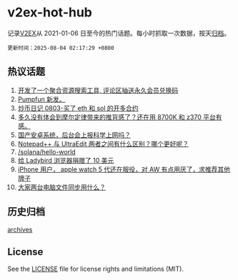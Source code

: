 # v2ex-hot-hub

 记录[V2EX](https://www.v2ex.com/)从 2021-01-06 日至今的热门话题。每小时抓取一次数据，按天[归档](archives)。

`更新时间：2025-08-04 02:17:29 +0800`

## 热议话题

1. [开发了一个聚合资源搜索工具, 评论区抽送永久会员兑换码](https://www.v2ex.com/t/1149556)
1. [Pumpfun 新发。](https://www.v2ex.com/t/1149622)
1. [炒币日记 0803-买了 eth 和 sol 的开多合约](https://www.v2ex.com/t/1149544)
1. [多久没有体会到摩尔定律带来的推背感了？还在用 8700K 和 z370 平台有感。](https://www.v2ex.com/t/1149573)
1. [国产安卓系统，后台会上报科学上网吗？](https://www.v2ex.com/t/1149575)
1. [Notepad++ 与 UltraEdit 两者之间有什么区别？哪个更好呢？](https://www.v2ex.com/t/1149602)
1. [/solana/hello-world](https://www.v2ex.com/t/1149587)
1. [给 Ladybird 浏览器捐赠了 10 美元](https://www.v2ex.com/t/1149550)
1. [iPhone 用户， apple watch 5 代还在服役，对 AW 有点用厌了，求推荐其他牌子](https://www.v2ex.com/t/1149572)
1. [大家两台电脑文件同步用什么？](https://www.v2ex.com/t/1149599)

## 历史归档

[archives](archives)

## License

See the [LICENSE](LICENSE) file for license rights and limitations (MIT).

